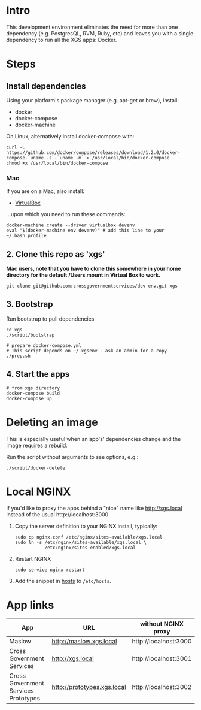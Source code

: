 # Intro

This development environment eliminates the need for more than one dependency (e.g. PostgresQL, RVM, Ruby, etc) and leaves you with a single dependency to run all the XGS apps: Docker.

# Steps


## Install dependencies

Using your platform's package manager (e.g. apt-get or brew), install:

- docker
- docker-compose
- docker-machine


On Linux, alternatively install docker-compose with:

    curl -L https://github.com/docker/compose/releases/download/1.2.0/docker-compose-`uname -s`-`uname -m` > /usr/local/bin/docker-compose
    chmod +x /usr/local/bin/docker-compose

### Mac

If you are on a Mac, also install:

- [VirtualBox](https://www.virtualbox.org/)

...upon which you need to run these commands:

    docker-machine create --driver virtualbox devenv
    eval "$(docker-machine env devenv)" # add this line to your ~/.bash_profile

## 2. Clone this repo as 'xgs'

**Mac users, note that you have to clone this somewhere in your home directory for the default /Users mount in Virtual Box to work.**

    git clone git@github.com:crossgovernmentservices/dev-env.git xgs

## 3. Bootstrap

Run bootstrap to pull dependencies

    cd xgs
    ./script/bootstrap

    # prepare docker-compose.yml
    # This script depends on ~/.xgsenv - ask an admin for a copy
    ./prep.sh

## 4. Start the apps 

    # from xgs directory
    docker-compose build
    docker-compose up

# Deleting an image

This is especially useful when an app's' dependencies change and the image requires a rebuild.

Run the script without arguments to see options, e.g.:

    ./script/docker-delete

# Local NGINX

If you'd like to proxy the apps  behind a "nice" name like http://xgs.local instead of the usual http://localhost:3000

1. Copy the server definition to your NGINX install, typically:

    ```
    sudo cp nginx.conf /etc/nginx/sites-available/xgs.local
    sudo ln -s /etc/nginx/sites-available/xgs.local \
               /etc/nginx/sites-enabled/xgs.local
    ```
2. Restart NGINX

    ```
    sudo service nginx restart
    ```

3. Add the snippet in [hosts](./hosts) to ```/etc/hosts```.

# App links 

| App | URL | without NGINX proxy |
| --- | --- | ------------------- |
| Maslow | http://maslow.xgs.local | http://localhost:3000 |
| Cross Government Services | http://xgs.local|http://localhost:3001 |
| Cross Government Services Prototypes | http://prototypes.xgs.local | http://localhost:3002 |
